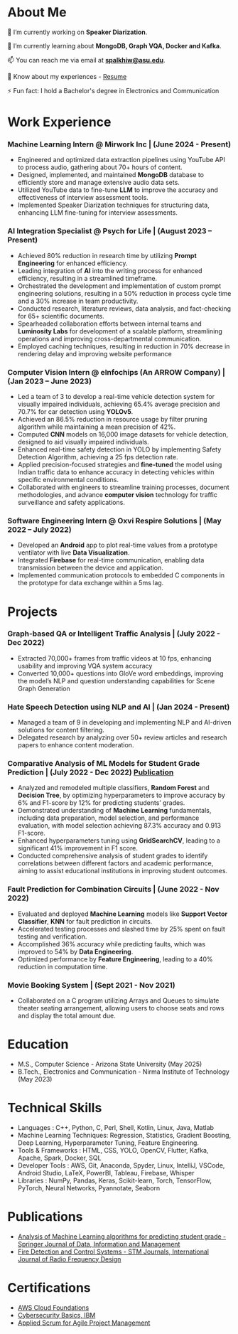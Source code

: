# About Me

🔭 I’m currently working on **Speaker Diarization**.

🌱 I’m currently learning about **MongoDB, Graph VQA, Docker and Kafka**.

📫 You can reach me via email at **spalkhiw@asu.edu**.

📄 Know about my experiences - [Resume](https://drive.google.com/drive/folders/1FVVMUE1XnWb4pGFBliQJkPTbMmlHGsyA?usp=drive_link)

⚡ Fun fact: I hold a Bachelor's degree in Electronics and Communication


# Work Experience

### Machine Learning Intern @ Mirwork Inc | (June 2024 - Present)
- Engineered and optimized data extraction pipelines using YouTube API to process audio, gathering about 70+ hours of content.
- Designed, implemented, and maintained **MongoDB** database to efficiently store and manage extensive audio data sets.
- Utilized YouTube data to fine-tune **LLM** to improve the accuracy and effectiveness of interview assessment tools.
- Implemented Speaker Diarization techniques for structuring data, enhancing LLM fine-tuning for interview assessments.


### AI Integration Specialist @ Psych for Life | (August 2023 – Present)

- Achieved 80% reduction in research time by utilizing **Prompt Engineering** for enhanced efficiency.
- Leading integration of **AI** into the writing process for enhanced efficiency, resulting in a streamlined timeframe.
- Orchestrated the development and implementation of custom prompt engineering solutions, resulting in a 50% reduction in process cycle time and a 30% increase in team productivity.
- Conducted research, literature reviews, data analysis, and fact-checking for 65+ scientific documents.
- Spearheaded collaboration efforts between internal teams and **Luminosity Labs** for development of a scalable platform, streamlining operations and improving cross-departmental communication.
- Employed caching techniques, resulting in reduction in 70% decrease in rendering delay and improving website performance

### Computer Vision Intern @ eInfochips (An ARROW Company) | (Jan 2023 – June 2023)

- Led a team of 3 to develop a real-time vehicle detection system for visually impaired individuals, achieving 65.4% average precision and 70.7% for car detection using **YOLOv5**.
- Achieved an 86.5% reduction in resource usage by filter pruning algorithm while maintaining a mean precision of 42%.
- Computed **CNN** models on 16,000 image datasets for vehicle detection, designed to aid visually impaired individuals.
- Enhanced real-time safety detection in YOLO by implementing Safety Detection Algorithm, achieving a 25 fps detection rate.
- Applied precision-focused strategies and **fine-tuned** the model using Indian traffic data to enhance accuracy in detecting vehicles within specific environmental conditions.
- Collaborated with engineers to streamline training processes, document methodologies, and advance **computer vision** technology for traffic surveillance and safety applications.

### Software Engineering Intern @ Oxvi Respire Solutions | (May 2022 – July 2022)

- Developed an **Android** app to plot real-time values from a prototype ventilator with live **Data Visualization**.
- Integrated **Firebase** for real-time communication, enabling data transmission between the device and application.
- Implemented communication protocols to embedded C components in the prototype for data exchange within a 5ms lag.


# Projects

### Graph-based QA or Intelligent Traffic Analysis | (July 2022 - Dec 2022)
- Extracted 70,000+ frames from traffic videos at 10 fps, enhancing usability and improving VQA system accuracy
- Converted 10,000+ questions into GloVe word embeddings, improving the model’s NLP and question understanding capabilities for Scene Graph Generation

### Hate Speech Detection using NLP and AI | (Jan 2024 - Present)

- Managed a team of 9 in developing and implementing NLP and AI-driven solutions for content filtering.
- Delegated research by analyzing over 50+ review articles and research papers to enhance content moderation.

### Comparative Analysis of ML Models for Student Grade Prediction | (July 2022 - Dec 2022) [Publication](https://link.springer.com/article/10.1007/s42488-022-00078-2)

- Analyzed and remodeled multiple classifiers, **Random Forest** and **Decision Tree**, by optimizing hyperparameters to improve accuracy by 6% and F1-score by 12% for predicting students’ grades.
- Demonstrated understanding of **Machine Learning** fundamentals, including data preparation, model selection, and performance evaluation, with model selection achieving 87.3% accuracy and 0.913 F1-score.
- Enhanced hyperparameters tuning using **GridSearchCV**, leading to a significant 41% improvement in F1 score.
- Conducted comprehensive analysis of student grades to identify correlations between different factors and academic performance, aiming to assist educational institutions in improving student outcomes.

  

### Fault Prediction for Combination Circuits | (June 2022 - Nov 2022)

- Evaluated and deployed **Machine Learning** models like **Support Vector Classifier**, **KNN** for fault prediction in circuits.
- Accelerated testing processes and slashed time by 25% spent on fault testing and verification.
- Accomplished 36% accuracy while predicting faults, which was improved to 54% by **Data Engineering**.
- Optimized performance by **Feature Engineering**, leading to a 40% reduction in computation time.

### Movie Booking System | (Sept 2021 - Nov 2021)

- Collaborated on a C program utilizing Arrays and Queues to simulate theater seating arrangement, allowing users to choose seats and rows and display the total amount due.


# Education

- M.S., Computer Science - Arizona State University (May 2025)
- B.Tech., Electronics and Communication - Nirma Institute of Technology (May 2023)


# Technical Skills

- Languages : C++, Python, C, Perl, Shell, Kotlin, Linux, Java, Matlab
- Machine Learning Techniques: Regression, Statistics, Gradient Boosting, Deep Learning, Hyperparameter Tuning, Feature Engineering.
- Tools & Frameworks : HTML, CSS, YOLO, OpenCV, Flutter, Kafka, Apache, Spark, Docker, SQL
- Developer Tools : AWS, Git, Anaconda, Spyder, Linux, IntelliJ, VSCode, Android Studio, LaTeX, PowerBI, Tableau, Firebase, Whisper
- Libraries : NumPy, Pandas, Keras, Scikit-learn, Torch, TensorFlow, PyTorch, Neural Networks, Pyannotate, Seaborn

# Publications

- [Analysis of Machine Learning algorithms for predicting student grade - Springer Journal of Data, Information and Management](https://link.springer.com/article/10.1007/s42488-022-00078-2)
- [Fire Detection and Control Systems - STM Journals, International Journal of Radio Frequency Design](https://ecc.journalspub.info/index.php?journal=JRFD&page=article&op=view&path%5B%5D=1678)


# Certifications
- [AWS Cloud Foundations](https://www.credly.com/badges/922e29a0-c732-419f-a76c-9e4b781ef3b2/print)
- [Cybersecurity Basics, IBM](https://courses.edx.org/certificates/f5c4a1a6ada240949fd4de113998451e)
- [Applied Scrum for Agile Project Management](https://courses.edx.org/certificates/b3c8482740344e4e9dd6c758171f6f08)

